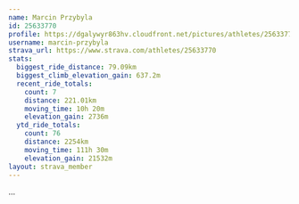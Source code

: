 ```yaml
---
name: Marcin Przybyla
id: 25633770
profile: https://dgalywyr863hv.cloudfront.net/pictures/athletes/25633770/12947173/2/large.jpg
username: marcin-przybyla
strava_url: https://www.strava.com/athletes/25633770
stats:
  biggest_ride_distance: 79.09km
  biggest_climb_elevation_gain: 637.2m
  recent_ride_totals:
    count: 7
    distance: 221.01km
    moving_time: 10h 20m
    elevation_gain: 2736m
  ytd_ride_totals:
    count: 76
    distance: 2254km
    moving_time: 111h 30m
    elevation_gain: 21532m
layout: strava_member
--- 
```

...
